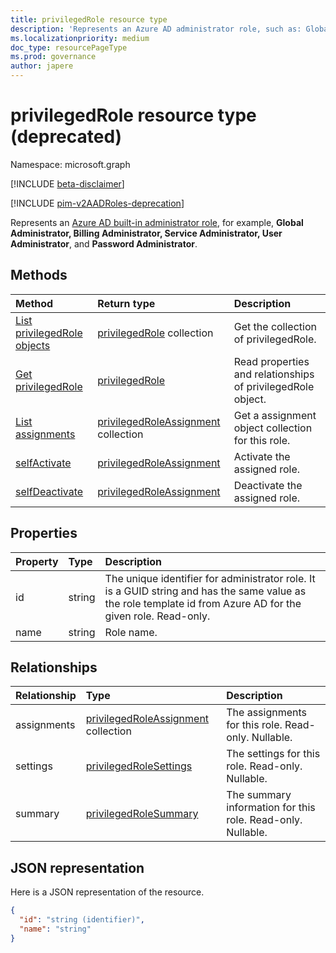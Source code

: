 ```yaml
---
title: privilegedRole resource type
description: 'Represents an Azure AD administrator role, such as: Global Administrator, Billing Administrator, Service Administrator, User Administrator, and Password Administrator.'
ms.localizationpriority: medium
doc_type: resourcePageType
ms.prod: governance
author: japere
---
```


# privilegedRole resource type (deprecated)

Namespace: microsoft.graph

[!INCLUDE [beta-disclaimer](../../includes/beta-disclaimer.md)]

[!INCLUDE [pim-v2AADRoles-deprecation](../../includes/pim-v2AADRoles-deprecation.md)]

Represents an [Azure AD built-in administrator role](/azure/active-directory/roles/permissions-reference), for example, **Global Administrator, Billing Administrator, Service Administrator, User Administrator**, and **Password Administrator**.

## Methods

| Method                                                        | Return type                                                        | Description                                                 |
| :------------------------------------------------------------ | :----------------------------------------------------------------- | :---------------------------------------------------------- |
| [List privilegedRole objects](../api/privilegedrole-list.md)  | [privilegedRole](privilegedrole.md) collection                     | Get the collection of privilegedRole.                       |
| [Get privilegedRole](../api/privilegedrole-get.md)            | [privilegedRole](privilegedrole.md)                                | Read properties and relationships of privilegedRole object. |
| [List assignments](../api/privilegedrole-list-assignments.md) | [privilegedRoleAssignment](privilegedroleassignment.md) collection | Get a assignment object collection for this role.           |
| [selfActivate](../api/privilegedrole-selfactivate.md)         | [privilegedRoleAssignment](privilegedroleassignment.md)            | Activate the assigned role.                                 |
| [selfDeactivate](../api/privilegedrole-selfdeactivate.md)     | [privilegedRoleAssignment](privilegedroleassignment.md)            | Deactivate the assigned role.                               |

## Properties

| Property | Type   | Description                                                                                                                                                   |
| :------- | :----- | :------------------------------------------------------------------------------------------------------------------------------------------------------------ |
| id       | string | The unique identifier for administrator role. It is a GUID string and has the same value as the role template id from Azure AD for the given role. Read-only. |
| name     | string | Role name.                                                                                                                                                    |

## Relationships

| Relationship | Type                                                               | Description                                                 |
| :----------- | :----------------------------------------------------------------- | :---------------------------------------------------------- |
| assignments  | [privilegedRoleAssignment](privilegedroleassignment.md) collection | The assignments for this role. Read-only. Nullable.         |
| settings     | [privilegedRoleSettings](privilegedrolesettings.md)                | The settings for this role. Read-only. Nullable.            |
| summary      | [privilegedRoleSummary](privilegedrolesummary.md)                  | The summary information for this role. Read-only. Nullable. |

## JSON representation

Here is a JSON representation of the resource.

<!-- {
  "blockType": "resource",
  "optionalProperties": [

  ],
  "keyProperty": "id",
  "baseType":"microsoft.graph.entity",
  "@odata.type": "microsoft.graph.privilegedRole"
}-->

```json
{
  "id": "string (identifier)",
  "name": "string"
}

```

<!-- uuid: 8fcb5dbc-d5aa-4681-8e31-b001d5168d79
2015-10-25 14:57:30 UTC -->

<!--
{
  "type": "#page.annotation",
  "description": "privilegedRole resource",
  "keywords": "",
  "section": "documentation",
  "tocPath": "",
  "suppressions": []
}
-->
